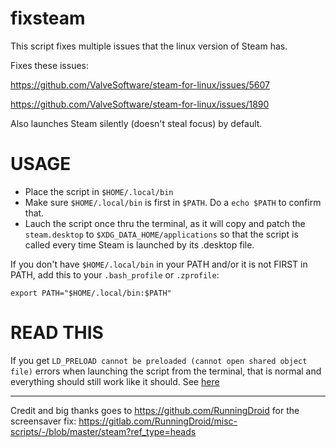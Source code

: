 # fixsteam
This script fixes multiple issues that the linux version of Steam has.

Fixes these issues: 

https://github.com/ValveSoftware/steam-for-linux/issues/5607

https://github.com/ValveSoftware/steam-for-linux/issues/1890

Also launches Steam silently (doesn't steal focus) by default. 

# USAGE

* Place the script in `$HOME/.local/bin`
* Make sure `$HOME/.local/bin` is first in `$PATH`. Do a `echo $PATH` to confirm that. 
* Lauch the script once thru the terminal, as it will copy and patch the `steam.desktop` to `$XDG_DATA_HOME/applications` so that the script is called every time Steam is launched by its .desktop file.

If you don't have `$HOME/.local/bin` in your PATH and/or it is not FIRST in PATH, add this to your `.bash_profile` or `.zprofile`:

```
export PATH="$HOME/.local/bin:$PATH"
```

# READ THIS

If you get `LD_PRELOAD cannot be preloaded (cannot open shared object file)` errors when launching the script from the terminal, that is normal and everything should still work like it should. See [here](https://github.com/Samueru-sama/fixsteam/issues/1)

----------------------------------------------------

Credit and big thanks goes to https://github.com/RunningDroid for the screensaver fix: 
https://gitlab.com/RunningDroid/misc-scripts/-/blob/master/steam?ref_type=heads





   


